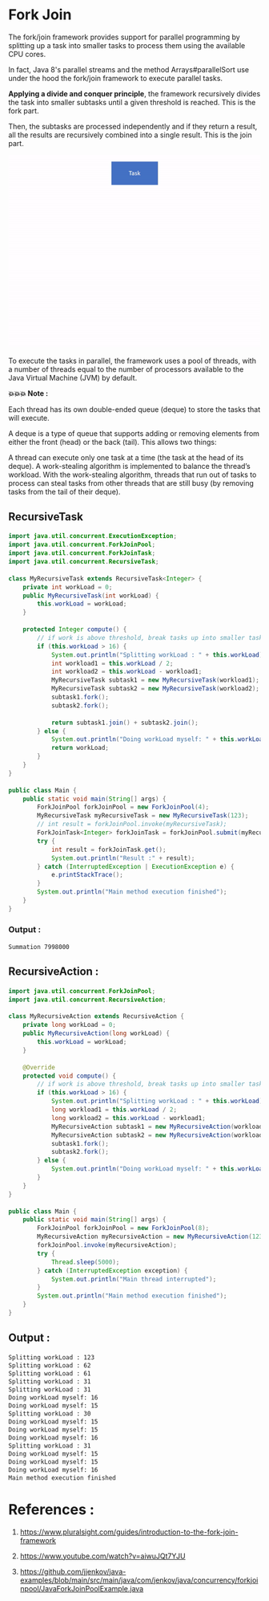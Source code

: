 # Fork Join

The fork/join framework provides support for parallel programming by splitting up a task into smaller tasks to process them using the available CPU cores.

In fact, Java 8's parallel streams and the method Arrays#parallelSort use under the hood the fork/join framework to execute parallel tasks.

**Applying a divide and conquer principle**, the framework recursively divides the task into smaller subtasks until a given threshold is reached. This is the fork part.

Then, the subtasks are processed independently and if they return a result, all the results are recursively combined into a single result. This is the join part.


![Fork Join](fork-join.gif?raw=true)


To execute the tasks in parallel, the framework uses a pool of threads, with a number of threads equal to the number of processors available to the Java Virtual Machine (JVM) by default.

**💥💥💥 Note :**

Each thread has its own double-ended queue (deque) to store the tasks that will execute.

A deque is a type of queue that supports adding or removing elements from either the front (head) or the back (tail). This allows two things:

A thread can execute only one task at a time (the task at the head of its deque).
A work-stealing algorithm is implemented to balance the thread’s workload.
With the work-stealing algorithm, threads that run out of tasks to process can steal tasks from other threads that are still busy (by removing tasks from the tail of their deque).


## RecursiveTask
```java
import java.util.concurrent.ExecutionException;
import java.util.concurrent.ForkJoinPool;
import java.util.concurrent.ForkJoinTask;
import java.util.concurrent.RecursiveTask;

class MyRecursiveTask extends RecursiveTask<Integer> {
    private int workLoad = 0;
    public MyRecursiveTask(int workLoad) {
        this.workLoad = workLoad;
    }

    protected Integer compute() {
        // if work is above threshold, break tasks up into smaller tasks
        if (this.workLoad > 16) {
            System.out.println("Splitting workLoad : " + this.workLoad);
            int workload1 = this.workLoad / 2;
            int workload2 = this.workLoad - workload1;
            MyRecursiveTask subtask1 = new MyRecursiveTask(workload1);
            MyRecursiveTask subtask2 = new MyRecursiveTask(workload2);
            subtask1.fork();
            subtask2.fork();

            return subtask1.join() + subtask2.join();
        } else {
            System.out.println("Doing workLoad myself: " + this.workLoad);
            return workLoad;
        }
    }
}

public class Main {
    public static void main(String[] args) {
        ForkJoinPool forkJoinPool = new ForkJoinPool(4);
        MyRecursiveTask myRecursiveTask = new MyRecursiveTask(123);
        // int result = forkJoinPool.invoke(myRecursiveTask);
        ForkJoinTask<Integer> forkJoinTask = forkJoinPool.submit(myRecursiveTask);
        try {
            int result = forkJoinTask.get();
            System.out.println("Result :" + result);
        } catch (InterruptedException | ExecutionException e) {
            e.printStackTrace();
        }
        System.out.println("Main method execution finished");
    }
}
```

### Output :
```
Summation 7998000
```

## RecursiveAction :
```java
import java.util.concurrent.ForkJoinPool;
import java.util.concurrent.RecursiveAction;

class MyRecursiveAction extends RecursiveAction {
    private long workLoad = 0;
    public MyRecursiveAction(long workLoad) {
        this.workLoad = workLoad;
    }

    @Override
    protected void compute() {
        // if work is above threshold, break tasks up into smaller tasks
        if (this.workLoad > 16) {
            System.out.println("Splitting workLoad : " + this.workLoad);
            long workload1 = this.workLoad / 2;
            long workload2 = this.workLoad - workload1;
            MyRecursiveAction subtask1 = new MyRecursiveAction(workload1);
            MyRecursiveAction subtask2 = new MyRecursiveAction(workload2);
            subtask1.fork();
            subtask2.fork();
        } else {
            System.out.println("Doing workLoad myself: " + this.workLoad);
        }
    }
}

public class Main {
    public static void main(String[] args) {
        ForkJoinPool forkJoinPool = new ForkJoinPool(8);
        MyRecursiveAction myRecursiveAction = new MyRecursiveAction(123);
        forkJoinPool.invoke(myRecursiveAction);
        try {
            Thread.sleep(5000);
        } catch (InterruptedException exception) {
            System.out.println("Main thread interrupted");
        }
        System.out.println("Main method execution finished");
    }
}
```

## Output :
```
Splitting workLoad : 123
Splitting workLoad : 62
Splitting workLoad : 61
Splitting workLoad : 31
Splitting workLoad : 31
Doing workLoad myself: 16
Doing workLoad myself: 15
Splitting workLoad : 30
Doing workLoad myself: 15
Doing workLoad myself: 15
Doing workLoad myself: 16
Splitting workLoad : 31
Doing workLoad myself: 15
Doing workLoad myself: 15
Doing workLoad myself: 16
Main method execution finished
```

# References :
1. https://www.pluralsight.com/guides/introduction-to-the-fork-join-framework

2. https://www.youtube.com/watch?v=aiwuJQt7YJU

3. https://github.com/jjenkov/java-examples/blob/main/src/main/java/com/jenkov/java/concurrency/forkjoinpool/JavaForkJoinPoolExample.java
